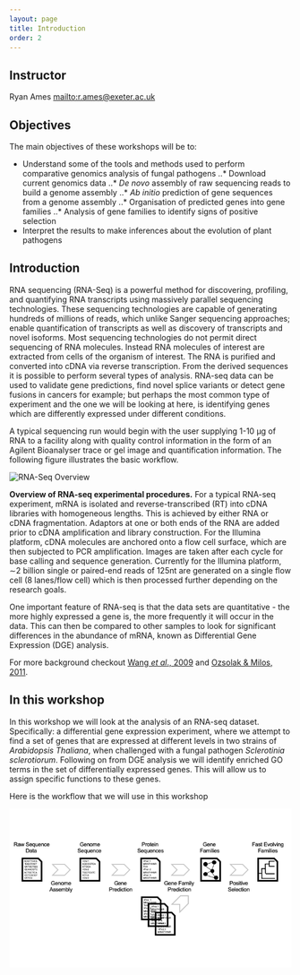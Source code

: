 ```yaml
---
layout: page
title: Introduction
order: 2
---
```


## Instructor

Ryan Ames <mailto:r.ames@exeter.ac.uk>

## Objectives

The main objectives of these workshops will be to:
* Understand some of the tools and methods used to perform comparative genomics analysis of fungal pathogens
..* Download current genomics data
..* *De novo* assembly of raw sequencing reads to build a genome assembly
..* *Ab initio* prediction of gene sequences from a genome assembly
..* Organisation of predicted genes into gene families
..* Analysis of gene families to identify signs of positive selection
* Interpret the results to make inferences about the evolution of plant pathogens


## Introduction

RNA sequencing (RNA-Seq) is a powerful method for discovering, profiling, and quantifying RNA transcripts using massively parallel sequencing technologies. These sequencing technologies are capable of generating hundreds of millions of reads, which unlike Sanger sequencing approaches; enable quantification of transcripts as well as discovery of transcripts and novel isoforms. Most sequencing technologies do not permit direct sequencing of RNA molecules. Instead RNA molecules of interest are extracted from cells of the organism of interest. The RNA is purified and converted into cDNA via reverse transcription.  From the derived sequences it is possible to perform several types of analysis. RNA-seq data can be used to validate gene predictions, find novel splice variants or detect gene fusions in cancers for example; but perhaps the most common type of experiment and the one we will be looking at here, is identifying genes which are differently expressed under different conditions.

A typical sequencing run would begin with the user supplying 1-10 µg of RNA to a facility along with quality control information in the form of an Agilent Bioanalyser trace or gel image and quantification information. The following figure illustrates the basic workflow.

![RNA-Seq Overview](/images/overview.png)

**Overview of RNA-seq experimental procedures.** For a typical RNA-seq experiment, mRNA is isolated and reverse-transcribed (RT) into cDNA libraries with homogeneous lengths. This is achieved by either RNA or cDNA fragmentation. Adaptors at one or both ends of the RNA are added prior to cDNA amplification and library construction. For the Illumina platform, cDNA molecules are anchored onto a flow cell surface, which are then subjected to PCR amplification. Images are taken after each cycle for base calling and sequence generation. Currently for the Illumina platform, ∼2 billion single or paired-end reads of 125nt are generated on a single flow cell (8 lanes/flow cell) which is then processed further depending on the research goals.

One important feature of RNA-seq is that the data sets are quantitative - the more highly expressed a gene is, the more frequently it will occur in the data. This can then be compared to other samples to look for significant differences in the abundance of mRNA, known as Differential Gene Expression (DGE) analysis.

For more background checkout [Wang *et al*., 2009](https://www.nature.com/articles/nrg2484) and [Ozsolak & Milos, 2011](https://www.nature.com/articles/nrg2934).

## In this workshop

In this workshop we will look at the analysis of an RNA-seq dataset. Specifically: a differential gene expression experiment, where we attempt to find a set of genes that are expressed at different levels in two strains of *Arabidopsis Thaliana*, when challenged with a fungal pathogen *Sclerotinia sclerotiorum*.  Following on from DGE analysis we will identify enriched GO terms in the set of differentially expressed genes. This will allow us to assign specific functions to these genes.

Here is the workflow that we will use in this workshop

![Workflow](/images/workflow.png)
